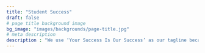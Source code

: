 ```yaml
---
title: "Student Success"
draft: false
# page title background image
bg_image: "images/backgrounds/page-title.jpg"
# meta description
description : "We use ‘Your Success Is Our Success’ as our tagline because our success solely depends on your exam success and truly helping you achieve your desired marks- we don’t succeed unless you succeed. Listen to what our former students have to say about preparing their test with us."
---
```

